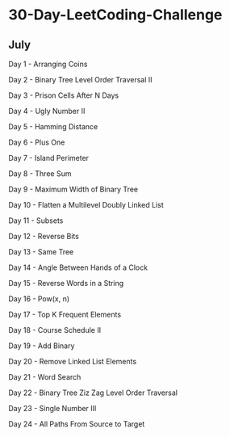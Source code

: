 # 30-Day-LeetCoding-Challenge

## July

Day 1 - Arranging Coins

Day 2 - Binary Tree Level Order Traversal II

Day 3 - Prison Cells After N Days

Day 4 - Ugly Number II

Day 5 - Hamming Distance

Day 6 - Plus One

Day 7 - Island Perimeter

Day 8 - Three Sum

Day 9 - Maximum Width of Binary Tree

Day 10 - Flatten a Multilevel Doubly Linked List

Day 11 - Subsets

Day 12 - Reverse Bits

Day 13 - Same Tree

Day 14 - Angle Between Hands of a Clock

Day 15 -  Reverse Words in a String

Day 16 - Pow(x, n)

Day 17 - Top K Frequent Elements

Day 18 - Course Schedule II

Day 19 - Add Binary

Day 20 - Remove Linked List Elements

Day 21 - Word Search

Day 22 - Binary Tree Ziz Zag Level Order Traversal

Day 23 - Single Number III

Day 24 - All Paths From Source to Target
